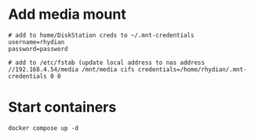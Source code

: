 # Add media mount

```
# add to home/DiskStation creds to ~/.mnt-credentials
username=rhydian
password=password

# add to /etc/fstab (update local address to nas address
//192.168.4.54/media /mnt/media cifs credentials=/home/rhydian/.mnt-credentials 0 0
```

# Start containers

```
docker compose up -d
```
